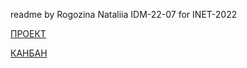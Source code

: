 readme by Rogozina Nataliia IDM-22-07 for INET-2022

[ПРОЕКТ](https://github.com/fireru277/inet2022/wiki)

[КАНБАН](https://github.com/fireru277/inet2022/projects?query=is:open)
